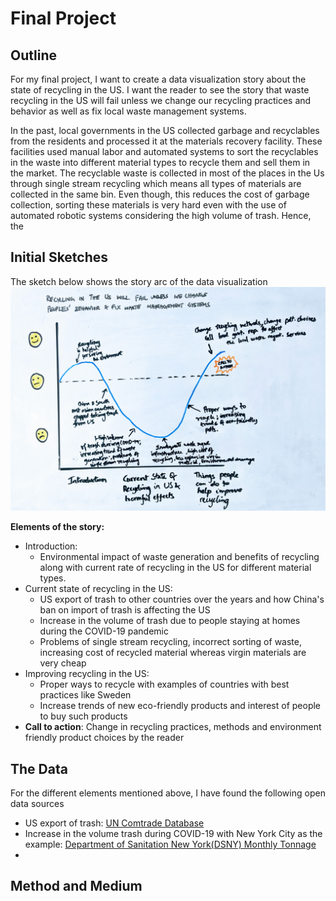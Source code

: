 # Final Project

## Outline
For my final project, I want to create a data visualization story about the state of recycling in the US. I want the reader to see the story that waste recycling in the US will fail unless we change our recycling practices and behavior as well as fix local waste management systems.

In the past, local governments in the US collected garbage and recyclables from the residents and processed it at the materials recovery facility. These facilities used manual labor and automated systems to sort the recyclables in the waste into different material types to recycle them and sell them in the market. The recyclable waste is collected in most of the places in the Us through single stream recycling which means all types of materials are collected in the same bin. Even though, this reduces the cost of garbage collection, sorting these materials is very hard even with the use of automated robotic systems considering the high volume of trash. Hence, the   


## Initial Sketches
The sketch below shows the story arc of the data visualization
<img src="https://github.com/shreyassridar94/sridar-portfolio/blob/master/Final Project/img1.jpg?raw=true" width="800">

__Elements of the story:__
- Introduction: 
  - Environmental impact of waste generation and benefits of recycling along with current rate of recycling in the US for different material types.
- Current state of recycling in the US:
  - US export of trash to other countries over the years and how China's ban on import of trash is affecting the US
  - Increase in the volume of trash due to people staying at homes during the COVID-19 pandemic
  - Problems of single stream recycling, incorrect sorting of waste, increasing cost of recycled material whereas virgin materials are very cheap
- Improving recycling in the US:
  - Proper ways to recycle with examples of countries with best practices like Sweden
  - Increase trends of new eco-friendly products and interest of people to buy such products
- __Call to action__: Change in recycling practices, methods and environment friendly product choices by the reader


## The Data
For the different elements mentioned above, I have found the following open data sources 
- US export of trash: [UN Comtrade Database](https://comtrade.un.org/data/) 
- Increase in the volume trash during COVID-19 with New York City as the example: [Department of Sanitation New York(DSNY) Monthly Tonnage](https://data.cityofnewyork.us/City-Government/DSNY-Monthly-Tonnage-Data/ebb7-mvp5)
- 

## Method and Medium




